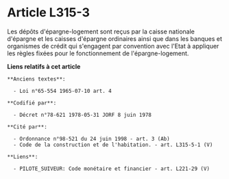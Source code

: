 # Article L315-3

Les dépôts d'épargne-logement sont reçus par la caisse nationale d'épargne et les caisses d'épargne ordinaires ainsi que dans
les banques et organismes de crédit qui s'engagent par convention avec l'Etat à appliquer les règles fixées pour le
fonctionnement de l'épargne-logement.

**Liens relatifs à cet article**

	**Anciens textes**:

	  - Loi n°65-554 1965-07-10 art. 4

	**Codifié par**:

	  - Décret n°78-621 1978-05-31 JORF 8 juin 1978

	**Cité par**:

	  - Ordonnance n°98-521 du 24 juin 1998 - art. 3 (Ab)
	  - Code de la construction et de l'habitation. - art. L315-5-1 (V)

	**Liens**:

	  - PILOTE_SUIVEUR: Code monétaire et financier - art. L221-29 (V)
